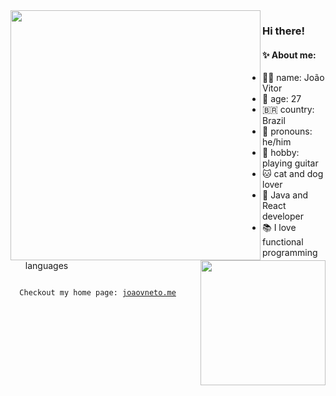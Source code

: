 
<img align='left' height='400' src='https://media.giphy.com/media/xTiN0FXnoSlDhSjgR2/giphy.gif' />
<img align='right' height='200' src='https://media.giphy.com/media/8mvV5eUXkM18iCm5Eg/giphy.gif' />


### Hi there!

#### ✨ About me: 
- 👨‍💻 name: João Vitor
- 🎉 age: 27
- 🇧🇷 country: Brazil 
- 🧔 pronouns: he/him 
- 🎸 hobby: playing guitar 
- 🐱 cat and dog lover 
- 🤖 Java and React developer
- 📚 I love functional programming languages


<code align='center'>
  Checkout my home page: <a href="https://joaovneto.me">joaovneto.me</a>
</code>


